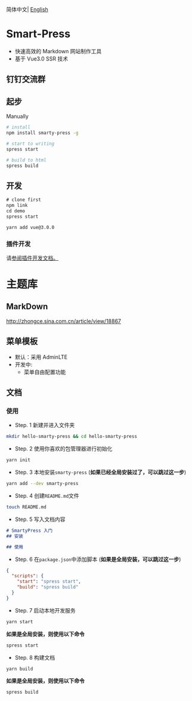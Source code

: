简体中文| [English](./README.en-US.md)
# Smart-Press
- 快速高效的 Markdown 网站制作工具
- 基于 Vue3.0 SSR 技术

## 钉钉交流群


## 起步

Manually
```bash
# install 
npm install smarty-press -g

# start to writing 
spress start

# build to html
spress build

```


## 开发

```js
# clone first
npm link
cd demo
spress start
```

```bash
yarn add vue@3.0.0

```

###  插件开发   

请[参阅插件开发文档。](https://github.com/su37josephxia/smarty-press/tree/master/src/markdown/provider/__test_files__/)


# 主题库

## MarkDown

http://zhongce.sina.com.cn/article/view/18867

## 菜单模板

* 默认：采用 AdminLTE 
* 开发中:
    * 菜单自由配置功能

## 文档

### 使用
* Step. 1 新建并进入文件夹
```bash
mkdir hello-smarty-press && cd hello-smarty-press
```

* Step. 2 使用你喜欢的包管理器进行初始化
```bash
yarn init
```

* Step. 3 本地安装`smarty-press` (**如果已经全局安装过了，可以跳过这一步**)
```bash
yarn add --dev smarty-press
```

* Step. 4 创建`README.md`文件
```bash
touch README.md
```

* Step. 5 写入文档内容
```markdown
# SmartyPress 入门
## 安装

## 使用
```

* Step. 6 在`package.json`中添加脚本 (**如果是全局安装，可以跳过这一步**)
```json
{
  "scripts": {
    "start": "spress start",
    "build": "spress build"
  }
}
```

* Step. 7 启动本地开发服务
```bash
yarn start
```
**如果是全局安装，则使用以下命令**
```bash
spress start
```

* Step. 8 构建文档
```bash
yarn build
```
**如果是全局安装，则使用以下命令**
```bash
spress build
```
